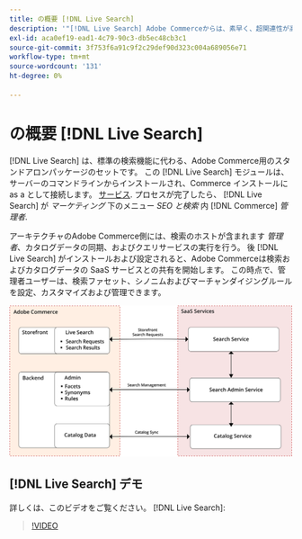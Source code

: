 ```yaml
---
title: の概要 [!DNL Live Search]
description: '"[!DNL Live Search] Adobe Commerceからは、素早く、超関連性が高く、直感的な検索エクスペリエンスを提供します。」'
exl-id: aca0ef19-ead1-4c79-90c3-db5ec48cb3c1
source-git-commit: 3f753f6a91c9f2c29def90d323c004a689056e71
workflow-type: tm+mt
source-wordcount: '131'
ht-degree: 0%

---
```


# の概要 [!DNL Live Search]

[!DNL Live Search] は、標準の検索機能に代わる、Adobe Commerce用のスタンドアロンパッケージのセットです。 この [!DNL Live Search] モジュールは、サーバーのコマンドラインからインストールされ、Commerce インストールに as a として接続します。 [サービス](../landing/saas.md). プロセスが完了したら、 [!DNL Live Search] が *マーケティング* 下のメニュー *SEO と検索* 内 [!DNL Commerce] *管理者*.

アーキテクチャのAdobe Commerce側には、検索のホストが含まれます *管理者*、カタログデータの同期、およびクエリサービスの実行を行う。 後 [!DNL Live Search] がインストールおよび設定されると、Adobe Commerceは検索およびカタログデータの SaaS サービスとの共有を開始します。 この時点で、管理者ユーザーは、検索ファセット、シノニムおよびマーチャンダイジングルールを設定、カスタマイズおよび管理できます。

![ライブ検索のアーキテクチャ図](assets/architecture-diagram.svg)

## [!DNL Live Search] デモ

詳しくは、このビデオをご覧ください。 [!DNL Live Search]:

>[!VIDEO](https://video.tv.adobe.com/v/337365?quality=12)
